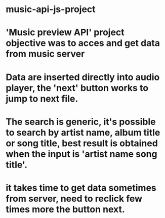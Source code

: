 # music-api-js-project
# 'Music preview API' project objective was to acces and get data from music server 
#  Data are inserted directly into audio player, the 'next' button works to jump to next file. 
# The search is generic, it's possible to search by artist name, album title or song title, best result is obtained when the input is 'artist name song title'.
# it takes time to get data sometimes from server, need to reclick few times more the button next. 
